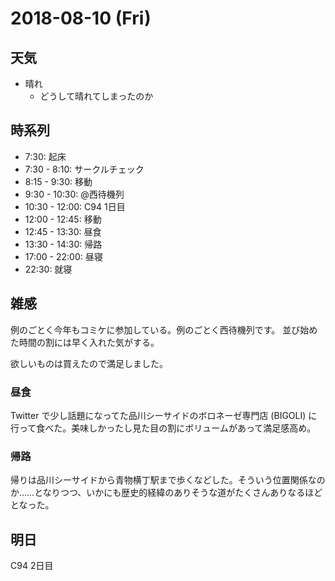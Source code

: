 # 2018-08-10 (Fri)

## 天気

- 晴れ
  - どうして晴れてしまったのか

## 時系列

- 7:30: 起床
- 7:30 - 8:10: サークルチェック
- 8:15 - 9:30: 移動
- 9:30 - 10:30: @西待機列
- 10:30 - 12:00: C94 1日目
- 12:00 - 12:45: 移動
- 12:45 - 13:30: 昼食
- 13:30 - 14:30: 帰路
- 17:00 - 22:00: 昼寝
- 22:30: 就寝

## 雑感

例のごとく今年もコミケに参加している。例のごとく西待機列です。
並び始めた時間の割には早く入れた気がする。

欲しいものは買えたので満足しました。

### 昼食

Twitter で少し話題になってた品川シーサイドのボロネーゼ専門店 (BIGOLI) に行って食べた。美味しかったし見た目の割にボリュームがあって満足感高め。

### 帰路

帰りは品川シーサイドから青物横丁駅まで歩くなどした。そういう位置関係なのか……となりつつ、いかにも歴史的経緯のありそうな道がたくさんありなるほどとなった。

## 明日

C94 2日目
